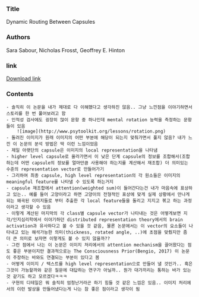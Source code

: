 ### Title
Dynamic Routing Between Capsules

### Authors
Sara Sabour, Nicholas Frosst, Geoffrey E. Hinton

### link
[Download link](https://arxiv.org/pdf/1710.09829v1.pdf)

### Contents
    - 솔직히 이 논문을 내가 제대로 다 이해했다고 생각하진 않음.. 그냥 느낀점을 이야기하면서 스토리를 한 번 풀어보려고 함
    - 인적성 검사에도 굉장히 많이 문항 중 하나인데 mental rotation 능력을 측정하는 문항들이 있음
        ![image](http://www.psytoolkit.org/lessons/rotation.png)
    - 돌려진 이미지가 원래 이미지의 어떤 부분에 해당이 되는지 맞춰가면서 풀지 않음? 내가 느낀 이 논문의 분석 방법은 딱 이런 느낌이었음
    - 제일 아랫단의 capsule은 이미지의 local representation을 나타냄
    - higher level capsule로 올라가면서 이 낮은 단계 capsule의 정보를 조합해서(조합하는데 어떤 capsule의 정보를 얼마만큼 사용해야 하는지를 계산해서 재조합) 더 의미있는 수준의 representation vector로 만들어가기
    - 그리하여 최종 capsule, high level representation의 각 원소들은 이미지의 meaningful feature를 나타낼 수 있도록 하는거지
    - capsule 재조합에서 attention(weighted sum)이 들어간다는건 내가 마음속에 표상하고 있는.. 예를 들어 고양이라고 하면 고양이의 전형적인 표상에 맞게 실제 상황에서 만나게 되는 왜곡된 이미지들로 부터 추출한 각 local feature들을 돌리고 지지고 볶고 하는 과정이라고 생각할 수 있음
    - 이렇게 계산된 마지막의 각 class별 capsule vector가 나타내는 것은 어떻게보면 지각/인지심리학에서 이야기하던 distributed representation theory에서의 brain activation과 유사하다고 볼 수 있을 것 같음, 물론 논문에서는 이 vector의 요소들이 나타내고 있는 해석가능한 의미(thickness, rotated angle, ..)에 초점을 맞췄지만 좀 더 큰 의미로 보자면 이렇게도 볼 수 있지 않을까??
    - 그런 점에서 나는 이 논문은 이미지 처리에서의 attention mechanism을 끌어왔다는 점도 좋은 부분이지만 결과적으로는 The Consciousness Prior(Bengio, 2017) 이 논문이 주장하는 바와도 연결되는 부분이 있다고 봄
    - 어떻게 이미지 / 텍스트를 high level representation으로 만들어 낼 것인가.. 혹은 그것이 가능할까와 같은 질문에 대답하는 연구가 아닐까.. 뭔가 대가끼리는 통하는 바가 있는 것 같기도 하고 모르겠다ㅋㅋㅋ
    - 구현의 디테일은 뭐 솔직히 엄청난거라곤 하기 힘들 것 같은 느낌은 있음.. 이미지 처리에서의 이런 발상을 만들어냈다는게 나는 참 좋은 점이라고 생각이 됨